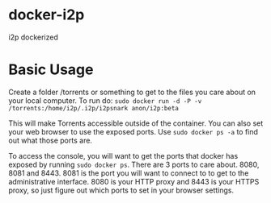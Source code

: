 docker-i2p
==========

i2p dockerized

Basic Usage
===========
Create a folder /torrents or something to get to the files you care
about on your local computer. To run do:
 `sudo docker run -d -P -v /torrents:/home/i2p/.i2p/i2psnark anon/i2p:beta`

This will make Torrents accessible outside of the container. You can
also set your web browser to use the exposed ports. Use `sudo docker ps
-a` to find out what those ports are.

To access the console, you will want to get the ports that docker has
exposed by running `sudo docker ps`. There are 3 ports to care about. 8080, 8081 and 8443. 8081 is
the port you will want to connect to to get to the administrative
interface. 8080 is your HTTP proxy and 8443 is your HTTPS proxy, so just
figure out which ports to set in your browser settings.
